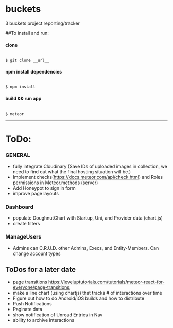 # buckets
3 buckets project reporting/tracker

##To install and run:

#### clone
<code>
$ git clone __url__
</code>

#### npm install dependencies
<code>
$ npm install
</code>

#### build && run app
<code>
$ meteor
</code>

---

# ToDo:

### GENERAL
* fully integrate Cloudinary (Save IDs of uploaded images in collection, we need to find out what the final hosting situation will be.)
* Implement checks(https://docs.meteor.com/api/check.html) and Roles permissions in Meteor.methods (server)
* Add Honeypot to sign in form
* improve page layouts

### Dashboard
* populate DoughnutChart with Startup, Uni, and Provider data (chart.js)
* create filters

### ManageUsers
* Admins can C.R.U.D. other Admins, Execs, and Entity-Members. Can change account types

## ToDos for a later date
* page transitions https://leveluptutorials.com/tutorials/meteor-react-for-everyone/page-transitions
* make a line chart (using chartjs) that tracks # of interactions over time
* Figure out how to do Android/iOS builds and how to distribute
* Push Notifications
* Paginate data
* show notification of Unread Entries in Nav
* ability to archive interactions
